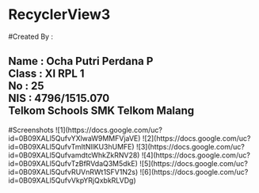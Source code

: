 # RecyclerView3
#Created By :
<h2>Name : Ocha Putri Perdana P
<br>Class : XI RPL 1
<br>No : 25
<br>NIS : 4796/1515.070
<br>Telkom Schools SMK Telkom Malang</h2>
#Screenshots
![1](https://docs.google.com/uc?id=0B09XALl5QufvYXlwaW9MMFVjaVE)
![2](https://docs.google.com/uc?id=0B09XALl5QufvTmItNllKU3hUMFE)
![3](https://docs.google.com/uc?id=0B09XALl5QufvamdtcWhkZkRNV28)
![4](https://docs.google.com/uc?id=0B09XALl5QufvTzBfRVdaQ3M5dkE)
![5](https://docs.google.com/uc?id=0B09XALl5QufvRUVnRWt1SFV1N2s)
![6](https://docs.google.com/uc?id=0B09XALl5QufvVkpYRjQxbkRLVDg)
